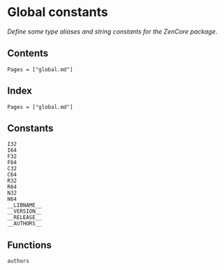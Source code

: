 # Global constants

*Define some type aliases and string constants for the ZenCore package*.


## Contents

```@contents
Pages = ["global.md"]
```

## Index

```@index
Pages = ["global.md"]
```

## Constants

```@docs
I32
I64
F32
F64
C32
C64
R32
R64
N32
N64
__LIBNAME__
__VERSION__
__RELEASE__
__AUTHORS__
```

## Functions

```@docs
authors
```
